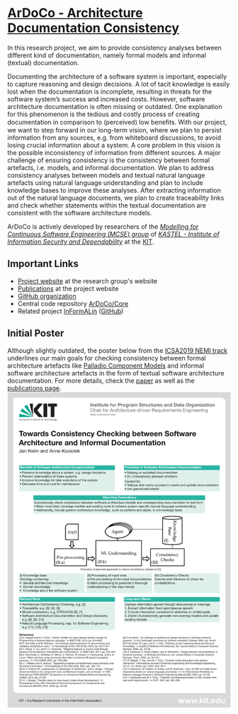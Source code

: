 # [ArDoCo - Architecture Documentation Consistency](https://github.com/ArDoCo)
In this research project, we aim to provide consistency analyses between different kind of documentation, namely formal models and informal (textual) documentation.

Documenting the architecture of a software system is important, especially to capture reasoning and design decisions. A lot of tacit knowledge is easily lost when the documentation is incomplete, resulting in threats for the software system’s success and increased costs. However, software architecture documentation is often missing or outdated. One explanation for this phenomenon is the tedious and costly process of creating documentation in comparison to (perceived) low beneﬁts. With our project, we want to step forward in our long-term vision, where we plan to persist information from any sources, e.g. from whiteboard discussions, to avoid losing crucial information about a system. A core problem in this vision is the possible inconsistency of information from different sources. A major challenge of ensuring consistency is the consistency between formal artefacts, i.e. models, and informal documentation. We plan to address consistency analyses between models and textual natural language artefacts using natural language understanding and plan to include knowledge bases to improve these analyses. After extracting information out of the natural language documents, we plan to create traceability links and check whether statements within the textual documentation are consistent with the software architecture models.

ArDoCo is actively developed by researchers of the _[Modelling for Continuous Software Engineering (MCSE) group](https://mcse.kastel.kit.edu)_ of _[KASTEL - Institute of Information Security and Dependability](https://kastel.kit.edu)_ at the [KIT](https://www.kit.edu).

## Important Links
- [Project website](https://mcse.kastel.kit.edu/Projects_564.php) at the research group's website
- [Publications](https://mcse.kastel.kit.edu/Projects_564.php) at the project website
- [GitHub organization](https://github.com/ArDoCo)
- Central code repository [ArDoCo/Core](https://github.com/ArDoCo/Core)
- Related project [InFormALin](https://mcse.kastel.kit.edu/Projects_573.php) ([GitHub](https://github.com/InFormALin))


## Initial Poster
Although slightly outdated, the poster below from the [ICSA2019 NEMI track](https://swk-www.informatik.uni-hamburg.de/~icsa2019/index.html) underlines our main goals for checking consistency between formal architecture artefacts like [Palladio Component Models](https://www.palladio-simulator.com/science/palladio_component_model/) and informal software architecture artefacts in the form of textual software architecture documentation. For more details, check the [paper](http://sdqweb.ipd.kit.edu/publications/pdfs/keim2019nemi.pdf) as well as the [publications page](https://mcse.kastel.kit.edu/Projects_564.php).
![Poster](./icsa2019_poster.png "Poster")
